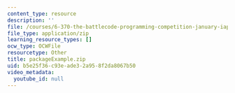 ```yaml
---
content_type: resource
description: ''
file: /courses/6-370-the-battlecode-programming-competition-january-iap-2013/b5e25f36c93eade32a958f2da8067b50_packageExample.zip
file_type: application/zip
learning_resource_types: []
ocw_type: OCWFile
resourcetype: Other
title: packageExample.zip
uid: b5e25f36-c93e-ade3-2a95-8f2da8067b50
video_metadata:
  youtube_id: null
---
```

